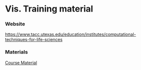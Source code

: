 # Vis. Training material

### Website
https://www.tacc.utexas.edu/education/institutes/computational-techniques-for-life-sciences

### Materials
[Course Material](https://jgbarbosa.github.io/vis)
